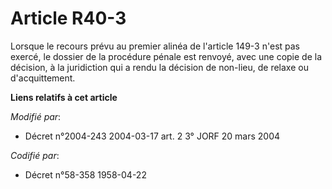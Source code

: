 # Article R40-3

Lorsque le recours prévu au premier alinéa de l'article 149-3 n'est pas exercé, le dossier de la procédure pénale est
renvoyé, avec une copie de la décision, à la juridiction qui a rendu la décision de non-lieu, de relaxe ou d'acquittement.

**Liens relatifs à cet article**

_Modifié par_:

  - Décret n°2004-243 2004-03-17 art. 2 3° JORF 20 mars 2004

_Codifié par_:

  - Décret n°58-358 1958-04-22

